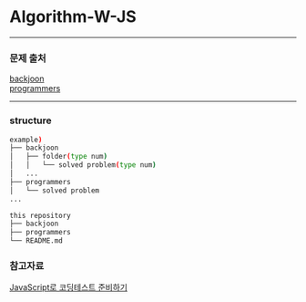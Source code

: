 # Algorithm-W-JS

---

### 문제 출처

[backjoon](https://www.acmicpc.net/problemset)<br/>
[programmers](https://programmers.co.kr/learn/challenges?tab=all_challenges)

---

### structure

```bash
example)
├── backjoon
│   ├── folder(type num)
│   │   └── solved problem(type num)
│   ...
├── programmers
│   └── solved problem
...

this repository
├── backjoon
├── programmers
└── README.md

```

### 참고자료

[JavaScript로 코딩테스트 준비하기](https://velog.io/@bigsaigon333/Javascript%EB%A1%9C-%EC%BD%94%EB%94%A9%ED%85%8C%EC%8A%A4%ED%8A%B8-%EC%A4%80%EB%B9%84%ED%95%98%EA%B8%B01-%EC%9E%85%EC%B6%9C%EB%A0%A5)
